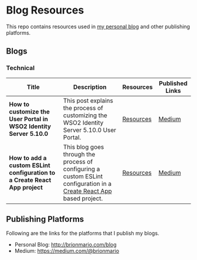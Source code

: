 # Blog Resources

This repo contains resources used in [my personal blog](http://brionmario.com/blog) and other publishing platforms.

## Blogs

### Technical

| Title | Description | Resources | Published Links
| ------ | ------ | ------ | ------ |
| **How to customize the User Portal in WSO2 Identity Server 5.10.0** | This post explains the process of customizing the WSO2 Identity Server 5.10.0 User Portal. | [Resources](./technical/how-to-customize-the-user-portal-in-wso2-identity-server-5.10.0) | [Medium](https://medium.com/@brionmario/how-to-customize-the-user-portal-in-wso2-identity-server-5-10-0-51a9ffdbefc4) |
| **How to add a custom ESLint configuration to a Create React App project** | This blog goes through the process of configuring a custom ESLint configuration in a [Create React App](https://create-react-app.dev/) based project. | [Resources](./technical/how-to-add-a-custom-eslint-configuration-to-a-create-react-app-project) | [Medium](https://medium.com/@brionmario/how-to-customize-the-user-portal-in-wso2-identity-server-5-10-0-51a9ffdbefc4) |

## Publishing Platforms

Following are the links for the platforms that I publish my blogs. 

- Personal Blog: http://brionmario.com/blog
- Medium: https://medium.com/@brionmario
